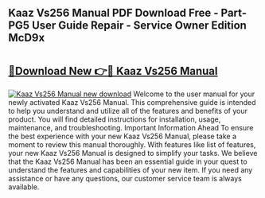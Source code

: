 ## Kaaz Vs256 Manual PDF Download Free - Part-PG5 User Guide Repair - Service Owner Edition McD9x

# <h2><a href="http://bc75208.oget.top/?id=Kaaz+Vs256+Manual">🔗Download New 👉🔴 Kaaz Vs256 Manual</a></h2>

[![Kaaz Vs256 Manual new download](https://i.imgur.com/5g1atiW.png)](http://bc75208.oget.top/?id=Kaaz+Vs256+Manual)
Welcome to the user manual for your newly activated Kaaz Vs256 Manual. This comprehensive guide is intended to help you understand and utilize all of the features and benefits of your product. You will find detailed instructions for installation, usage, maintenance, and troubleshooting. Important Information Ahead To ensure the best experience with your new Kaaz Vs256 Manual, please take a moment to review this manual thoroughly. With features like list of features, your new Kaaz Vs256 Manual is designed to simplify your tasks. We believe that the Kaaz Vs256 Manual has been an essential guide in your quest to understand the features and capabilities of your new item. If you need any assistance or have any questions, our customer service team is always available.
